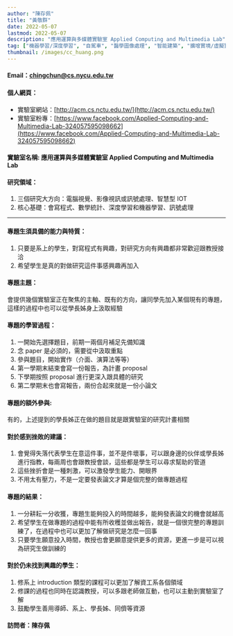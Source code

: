```yaml
---
author: "陳存佩"
title: "黃敬群"
date: 2022-05-07
lastmod: 2022-05-07
description: "應用運算與多媒體實驗室 Applied Computing and Multimedia Lab"
tag: ["機器學習/深度學習", "自駕車", "醫學圖像處理", "智能建築", "擴增實境/虛擬實境"]
thumbnail: /images/cc_huang.png
---
```


#### Email：chingchun@cs.nycu.edu.tw

#### 個人網頁：
- 實驗室網站：[http://acm.cs.nctu.edu.tw/](http://acm.cs.nctu.edu.tw/)
- 實驗室粉專：[https://www.facebook.com/Applied-Computing-and-Multimedia-Lab-324057595098662](https://www.facebook.com/Applied-Computing-and-Multimedia-Lab-324057595098662)

#### 實驗室名稱: 應用運算與多媒體實驗室 Applied Computing and Multimedia Lab

#### 研究領域：
1. 三個研究大方向：電腦視覺、影像視訊或訊號處理、智慧型 IOT
2. 核心基礎：會寫程式、數學統計、深度學習和機器學習、訊號處理

---

#### 專題生須具備的能力與特質：

1. 只要是系上的學生，對寫程式有興趣，對研究方向有興趣都非常歡迎跟教授接洽
2. 希望學生是真的對做研究這件事感興趣再加入

#### 專題主題：

會提供幾個實驗室正在聚焦的主軸、既有的方向，讓同學先加入某個現有的專題，這樣的過程中也可以從學長姊身上汲取經驗

#### 專題的學習過程：

1. 一開始先選擇題目，前期一兩個月補足先備知識
2. 念 paper 是必須的，需要從中汲取重點
3. 參與題目，開始實作（介面、演算法等等）
4. 第一學期末結束會寫一份報告，為計畫 proposal
5. 下學期按照 proposal 進行更深入跟具體的研究
6. 第二學期末也會寫報告，兩份合起來就是一份小論文

#### 專題的額外參與:

有的，上述提到的學長姊正在做的題目就是跟實驗室的研究計畫相關

#### 對於感到挫敗的建議：

1. 會覺得失落代表學生在意這件事，並不是件壞事，可以跟身邊的伙伴或學長姊進行指教，每兩周也會跟教授會談，這些都是學生可以尋求幫助的管道
2. 這些挫折會是一種刺激，可以激發學生能力、開眼界
3. 不用太有壓力，不是一定要發表論文才算是個完整的做專題過程

#### 專題的結果：

1. 一分耕耘一分收獲，專題生能夠投入的時間越多，能夠發表論文的機會就越高
2. 希望學生在做專題的過程中能有所收穫並做出報告，就是一個很完整的專題訓練了，在過程中也可以更加了解做研究是怎麼一回事
3. 只要學生願意投入時間，教授也會更願意提供更多的資源，更進一步是可以視為研究生做訓練的

#### 對於仍未找到興趣的學生：

1. 修系上 introduction 類型的課程可以更加了解資工系各個領域
2. 修課的過程也同時在認識教授，可以多跟老師做互動，也可以主動到實驗室了解
3. 鼓勵學生善用導師、系上、學長姊、同儕等資源

#### 訪問者：陳存佩